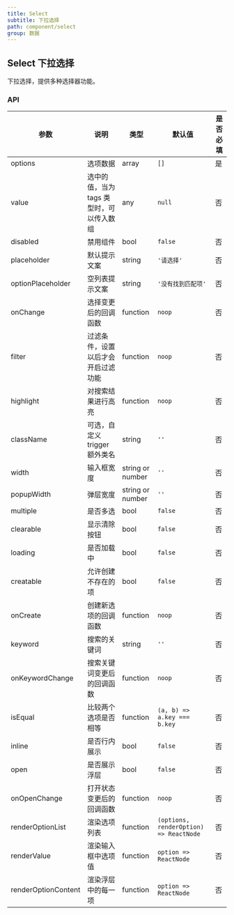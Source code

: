 ```yaml
---
title: Select
subtitle: 下拉选择
path: component/select
group: 数据
---
```


## Select 下拉选择

下拉选择，提供多种选择器功能。

### API

| 参数              | 说明                                     | 类型             | 默认值             | 是否必填 |
| ----------------- | ---------------------------------------- | ---------------- | ------------------ | -------- |
| options           | 选项数据                             | array            | `[]`               | 是       |
| value             | 选中的值，当为 tags 类型时，可以传入数组 | any              | `null`             | 否       |
| disabled          | 禁用组件                                 | bool             | `false`            | 否       |
| placeholder       | 默认提示文案                             | string           | `'请选择'`         | 否       |
| optionPlaceholder | 空列表提示文案                           | string           | `'没有找到匹配项'` | 否       |
| onChange          | 选择变更后的回调函数                     | function         | `noop`             | 否       |
| filter            | 过滤条件，设置以后才会开启过滤功能       | function         | `noop`           | 否 |
| highlight         | 对搜索结果进行高亮                    | function         | `noop`           | 否 |
| className         | 可选，自定义 trigger 额外类名            | string           | `''`               | 否       |
| width             | 输入框宽度                               | string or number |    `''`          | 否       |
| popupWidth        | 弹层宽度                               | string or number |     `''`          | 否       |
| multiple          | 是否多选                             | bool             | `false`             | 否       |
| clearable         | 显示清除按钮                             | bool             | `false`             | 否       |
| loading           | 是否加载中                        | bool             | `false`             | 否       |
| creatable         | 允许创建不存在的项                        | bool             | `false`             | 否       |
| onCreate         | 创建新选项的回调函数                 | function         | `noop`             | 否       |
| keyword          | 搜索的关键词                        | string           | `''`              | 否       |
| onKeywordChange  | 搜索关键词变更后的回调函数            | function         | `noop`             | 否       |
| isEqual         | 比较两个选项是否相等                  | function         | `(a, b) => a.key === b.key`   | 否       |
| inline          | 是否行内展示                         | bool             | `false`             | 否       |
| open            | 是否展示浮层                         | bool             | `false`             | 否       |
| onOpenChange    | 打开状态变更后的回调函数               | function         | `noop`             | 否       |
| renderOptionList| 渲染选项列表               | function         | `(options, renderOption) => ReactNode`    | 否       |
| renderValue | 渲染输入框中选项值         | function         | `option => ReactNode`             | 否       |
| renderOptionContent | 渲染浮层中的每一项         | function         | `option => ReactNode`             | 否       |

